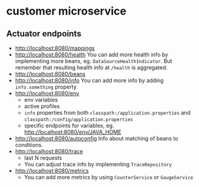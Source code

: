 customer microservice
=====================

Actuator endpoints
------------------

* [http://localhost:8080/mappings]()
* [http://localhost:8080/health]()
  You can add more health info by implementing more beans, eg. `DataSourceHealthIndicator`.
  But remember that resulting health info at `/health` is aggregated. 
* [http://localhost:8080/beans]()
* [http://localhost:8080/info]()
  You can add more info by adding `info.something` property
* [http://localhost:8080/env]()
   * env variables
   * active profiles
   * `info` properties from both `classpath:/application.properties` and `classpath:/config/application.properties`
   * specific endpoints for variables, eg. [http://localhost:8080/env/JAVA_HOME]()
* [http://localhost:8080/autoconfig]()
   Info about matching of beans to conditions.
* [http://localhost:8080/trace]()
   * last N requests
   * You can adjust trace info by implementing `TraceRepository`
* [http://localhost:8080/metrics]()
   * You can add more metrics by using `CounterService` or `GaugeService`
   

